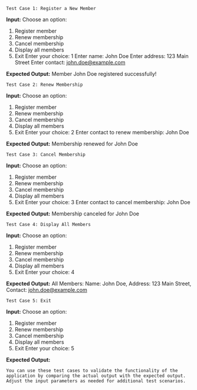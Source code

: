 ```Test Case 1: Register a New Member```

**Input:**
Choose an option:
1. Register member
2. Renew membership
3. Cancel membership
4. Display all members
5. Exit
Enter your choice: 1
Enter name: John Doe
Enter address: 123 Main Street
Enter contact: john.doe@example.com

**Expected Output:**
Member John Doe registered successfully!


```Test Case 2: Renew Membership```

**Input:**
Choose an option:
1. Register member
2. Renew membership
3. Cancel membership
4. Display all members
5. Exit
Enter your choice: 2
Enter contact to renew membership: John Doe

**Expected Output:**
Membership renewed for John Doe


```Test Case 3: Cancel Membership```

**Input:**
Choose an option:
1. Register member
2. Renew membership
3. Cancel membership
4. Display all members
5. Exit
Enter your choice: 3
Enter contact to cancel membership: John Doe

**Expected Output:**
Membership canceled for John Doe


```Test Case 4: Display All Members```

**Input:**
Choose an option:
1. Register member
2. Renew membership
3. Cancel membership
4. Display all members
5. Exit
Enter your choice: 4

**Expected Output:**
All Members:
Name: John Doe, Address: 123 Main Street, Contact: john.doe@example.com


```Test Case 5: Exit```

**Input:**
Choose an option:
1. Register member
2. Renew membership
3. Cancel membership
4. Display all members
5. Exit
Enter your choice: 5

**Expected Output:**


```You can use these test cases to validate the functionality of the application by comparing the actual output with the expected output.```
```Adjust the input parameters as needed for additional test scenarios.```
